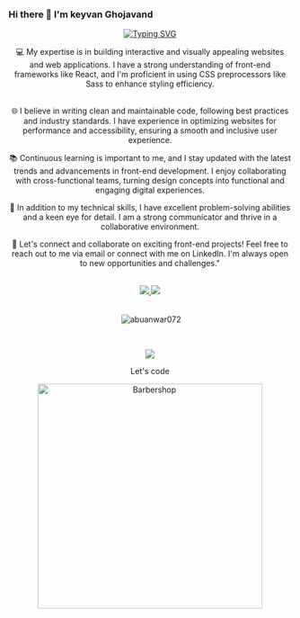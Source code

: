 ### Hi there 👋 I'm keyvan Ghojavand

<!--
**keyvan-qjd/keyvan-qjd** is a ✨ _special_ ✨ repository because its `README.md` (this file) appears on your GitHub profile.

Here are some ideas to get you started:

- 🔭 I’m currently working on ...
- 🌱 I’m currently learning ...
- 👯 I’m looking to collaborate on ...
- 🤔 I’m looking for help with ...
- 💬 Ask me about ...
- 📫 How to reach me: ...
- 😄 Pronouns: ...
- ⚡ Fun fact: ...
-->
<p align="center">
<a href="https://github.com/keyvan-qjd">
    <img src="https://readme-typing-svg.demolab.com?font=Firacode&size=24&duration=3000&pause=500&color=AE87FF&multiline=true&center=true&vCenter=true&width=265&height=124&lines=Keyvan+Ghojavand;FrontEnd Developer" alt="Typing SVG" />
</a>

<div align="center">
💻 My expertise is in building interactive and visually appealing websites and web applications. I have a strong understanding of front-end frameworks like React, and I'm proficient in using CSS preprocessors like Sass to enhance styling efficiency.
</br>
</br>
   
🌐 I believe in writing clean and maintainable code, following best practices and industry standards. I have experience in optimizing websites for performance and accessibility, ensuring a smooth and inclusive user experience.
</br>

📚 Continuous learning is important to me, and I stay updated with the latest trends and advancements in front-end development. I enjoy collaborating with cross-functional teams, turning design concepts into functional and engaging digital experiences.
</br>

🔧 In addition to my technical skills, I have excellent problem-solving abilities and a keen eye for detail. I am a strong communicator and thrive in a collaborative environment.
</br>

🌟 Let's connect and collaborate on exciting front-end projects! Feel free to reach out to me via email or connect with me on LinkedIn. I'm always open to new opportunities and challenges."
   
</div>
    
<br/>

<div align="center">
    <a href="https://github.com/keyvan-qjd"></a> 

<a href="mailto:keyvanoogh@gmail.com">
    <img src="https://img.shields.io/badge/-Email-red?style=flat-square&logo=gmail&logoColor=white">
</a>
<a href="https://t.me/reallkeyvan">
    <img src="https://img.shields.io/badge/Contact-blue?style=flat-square&logo=telegram">
</a> 
</div>

<br/>
<div align="center">
    <p>&nbsp;<img align="center" src="https://github-readme-stats.vercel.app/api?username=keyvan-qjd&show_icons=true" alt="abuanwar072" /></p>
</div>

<br>
</p>

<a href="https://github.com/keyvan-qjd">
    <p align = "center">
        <img src="https://skillicons.dev/icons?i=xd,figma,github,vscode,linkedin,postman,git,js,linux,mysql,html,css,py,sass,bootstrap,java,dart,flutter,kotlin,react,photoshop&perline=8">
    </p>

   
</a>

<div align="center">
<p>Let's code</p>
<p  align="center">
<img  src="https://cdn.dribbble.com/users/730703/screenshots/6581243/avento.gif"  width="400" alt="Barbershop">
</p>    
</div>
